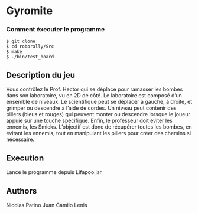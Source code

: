 # Gyromite

### Comment éxecuter le programme

```
$ git clone 
$ cd roborally/Src
$ make
$ ./bin/test_board
```

## Description du jeu

Vous contrôlez le Prof. Hector qui se déplace pour ramasser les bombes
dans son laboratoire, vu en 2D de côté. Le laboratoire est composé d’un
ensemble de niveaux. Le scientifique peut se déplacer à gauche, à droite,
et grimper ou descendre à l’aide de cordes. Un niveau peut contenir des
piliers (bleus et rouges) qui peuvent monter ou descendre lorsque le
joueur appuie sur une touche spécifique. Enfin, le professeur doit éviter
les ennemis, les Smicks. L’objectif est donc de récupérer toutes les
bombes, en évitant les ennemis, tout en manipulant les piliers pour créer
des chemins si nécessaire.

## Execution
Lance le programme depuis Lifapoo.jar

## Authors 
Nicolas Patino
Juan Camilo Lenis


